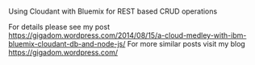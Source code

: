 # 
Using Cloudant with Bluemix for REST based CRUD operations

For details please see my post https://gigadom.wordpress.com/2014/08/15/a-cloud-medley-with-ibm-bluemix-cloudant-db-and-node-js/
For more similar posts visit my blog https://gigadom.wordpress.com/
